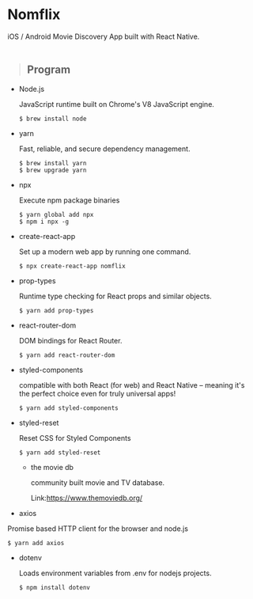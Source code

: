 # Nomflix

iOS / Android Movie Discovery App built with React Native.
<br></br>

> ## Program

- Node.js

  JavaScript runtime built on Chrome's V8 JavaScript engine.

  ```
  $ brew install node
  ```

- yarn

  Fast, reliable, and secure dependency management.

  ```
  $ brew install yarn
  $ brew upgrade yarn
  ```

- npx

  Execute npm package binaries

  ```
  $ yarn global add npx
  $ npm i npx -g
  ```

- create-react-app

  Set up a modern web app by running one command.

  ```
  $ npx create-react-app nomflix
  ```

- prop-types

  Runtime type checking for React props and similar objects.

  ```
  $ yarn add prop-types
  ```

- react-router-dom

  DOM bindings for React Router.

  ```
  $ yarn add react-router-dom
  ```

- styled-components

  compatible with both React (for web) and React Native – meaning it's the perfect choice even for truly universal apps!

  ```
  $ yarn add styled-components
  ```

- styled-reset

  Reset CSS for Styled Components

  ```
  $ yarn add styled-reset
  ```

  - the movie db

    community built movie and TV database.

    Link:https://www.themoviedb.org/

- axios

Promise based HTTP client for the browser and node.js

```
$ yarn add axios
```

- dotenv

  Loads environment variables from .env for nodejs projects.

  ```
  $ npm install dotenv
  ```
